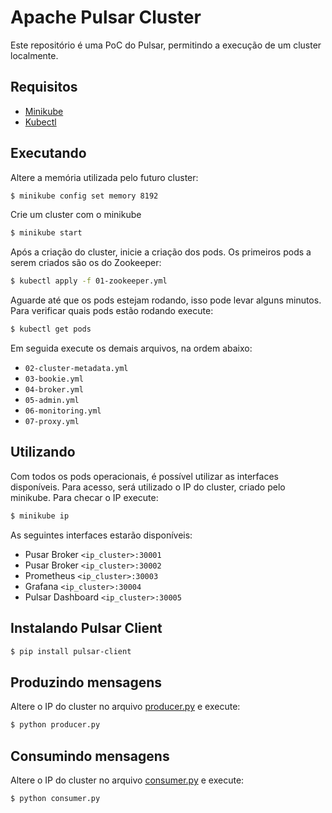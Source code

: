 # Apache Pulsar Cluster

Este repositório é uma PoC do Pulsar, permitindo a execução de um cluster localmente.

## Requisitos


- [Minikube](https://minikube.sigs.k8s.io/docs/start/)
- [Kubectl](https://kubernetes.io/docs/tasks/tools/install-kubectl/)

## Executando

Altere a memória utilizada pelo futuro cluster:

```bash
$ minikube config set memory 8192
```

Crie um cluster com o minikube

```bash
$ minikube start
```

Após a criação do cluster, inicie a criação dos pods. Os primeiros pods a serem criados são os do Zookeeper:

```bash
$ kubectl apply -f 01-zookeeper.yml
```

Aguarde até que os pods estejam rodando, isso pode levar alguns minutos. Para verificar quais pods estão rodando execute:

```bash
$ kubectl get pods
```

Em seguida execute os demais arquivos, na ordem abaixo:

- `02-cluster-metadata.yml`
- `03-bookie.yml`
- `04-broker.yml`
- `05-admin.yml`
- `06-monitoring.yml`
- `07-proxy.yml`

## Utilizando

Com todos os pods operacionais, é possível utilizar as interfaces disponíveis. Para acesso, será utilizado o IP do cluster, criado pelo minikube. Para checar o IP execute:

```bash
$ minikube ip
```

As seguintes interfaces estarão disponíveis:

- Pusar Broker `<ip_cluster>:30001`
- Pusar Broker `<ip_cluster>:30002`
- Prometheus `<ip_cluster>:30003`
- Grafana `<ip_cluster>:30004`
- Pulsar Dashboard `<ip_cluster>:30005`

## Instalando Pulsar Client

```bash
$ pip install pulsar-client
```

## Produzindo mensagens

Altere o IP do cluster no arquivo [producer.py](producer.py) e execute:

```bash
$ python producer.py
```

## Consumindo mensagens

Altere o IP do cluster no arquivo [consumer.py](consumer.py) e execute:

```bash
$ python consumer.py
```

